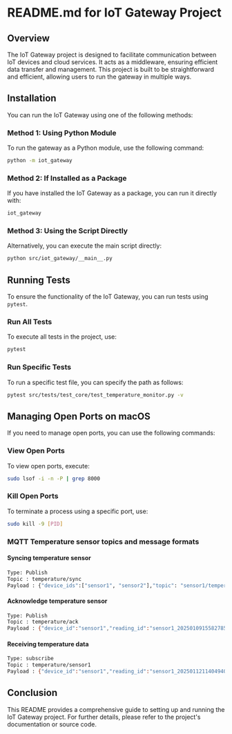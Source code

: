 # README.md for IoT Gateway Project

## Overview

The IoT Gateway project is designed to facilitate communication between IoT devices and cloud services. It acts as a middleware, ensuring efficient data transfer and management. This project is built to be straightforward and efficient, allowing users to run the gateway in multiple ways.

## Installation

You can run the IoT Gateway using one of the following methods:

### Method 1: Using Python Module

To run the gateway as a Python module, use the following command:

```bash
python -m iot_gateway
```

### Method 2: If Installed as a Package

If you have installed the IoT Gateway as a package, you can run it directly with:

```bash
iot_gateway
```

### Method 3: Using the Script Directly

Alternatively, you can execute the main script directly:

```bash
python src/iot_gateway/__main__.py
```

## Running Tests

To ensure the functionality of the IoT Gateway, you can run tests using `pytest`.

### Run All Tests

To execute all tests in the project, use:

```bash
pytest
```

### Run Specific Tests

To run a specific test file, you can specify the path as follows:

```bash
pytest src/tests/test_core/test_temperature_monitor.py -v
```

## Managing Open Ports on macOS

If you need to manage open ports, you can use the following commands:

### View Open Ports

To view open ports, execute:

```bash
sudo lsof -i -n -P | grep 8000
```

### Kill Open Ports

To terminate a process using a specific port, use:

```bash
sudo kill -9 [PID]
```

### MQTT Temperature sensor topics and message formats
#### Syncing temperature sensor
```bash
Type: Publish
Topic : temperature/sync
Payload : {"device_ids":["sensor1", "sensor2"],"topic": "sensor1/temperature"}
```
#### Acknowledge temperature sensor 
```bash
Type: Publish
Topic : temperature/ack
Payload : {"device_id":"sensor1","reading_id":"sensor1_20250109155827859843_574"}
```
#### Receiving temperature data
 ```bash
Type: subscribe
Topic : temperature/sensor1
Payload : {"device_id":"sensor1","reading_id":"sensor1_20250112114049406364_751","timestamp":"2025-01-12T11:40:46.950790","is_synced":false,"celsius":72.39,"fahrenheit":162.31}
```

## Conclusion

This README provides a comprehensive guide to setting up and running the IoT Gateway project. For further details, please refer to the project's documentation or source code.